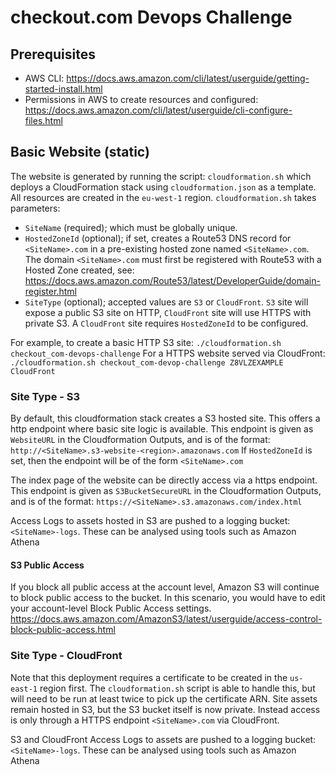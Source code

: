 # checkout.com Devops Challenge

## Prerequisites
- AWS CLI: https://docs.aws.amazon.com/cli/latest/userguide/getting-started-install.html
- Permissions in AWS to create resources and configured: https://docs.aws.amazon.com/cli/latest/userguide/cli-configure-files.html

## Basic Website (static)
The website is generated by running the script: `cloudformation.sh` which deploys a CloudFormation stack using `cloudformation.json` as a template.
All resources are created in the `eu-west-1` region. `cloudformation.sh` takes parameters:
- `SiteName` (required); which must be globally unique.
- `HostedZoneId` (optional); if set, creates a Route53 DNS record for `<SiteName>.com` in a pre-existing hosted zone named `<SiteName>.com`. The domain `<SiteName>.com` must first be registered with Route53 with a Hosted Zone created, see: https://docs.aws.amazon.com/Route53/latest/DeveloperGuide/domain-register.html
- `SiteType` (optional); accepted values are `S3` or `CloudFront`. `S3` site will expose a public S3 site on HTTP, `CloudFront` site will use HTTPS with private S3. A `CloudFront` site requires `HostedZoneId` to be configured.

For example, to create a basic HTTP S3 site: `./cloudformation.sh checkout_com-devops-challenge`
For a HTTPS website served via CloudFront: `./cloudformation.sh checkout_com-devop-challenge Z8VLZEXAMPLE CloudFront`

### Site Type - S3
By default, this cloudformation stack creates a S3 hosted site. This offers a http endpoint where basic site logic is available.
This endpoint is given as `WebsiteURL` in the Cloudformation Outputs, and is of the format: `http://<SiteName>.s3-website-<region>.amazonaws.com`
If `HostedZoneId` is set, then the endpoint will be of the form `<SiteName>.com`

The index page of the website can be directly access via a https endpoint.
This endpoint is given as `S3BucketSecureURL` in the Cloudformation Outputs, and is of the format: `https://<SiteName>.s3.amazonaws.com/index.html`

Access Logs to assets hosted in S3 are pushed to a logging bucket: `<SiteName>-logs`. These can be analysed using tools such as Amazon Athena

#### S3 Public Access
If you block all public access at the account level, Amazon S3 will continue to block public access to the bucket.
In this scenario, you would have to edit your account-level Block Public Access settings.
https://docs.aws.amazon.com/AmazonS3/latest/userguide/access-control-block-public-access.html

### Site Type - CloudFront
Note that this deployment requires a certificate to be created in the `us-east-1` region first. The `cloudformation.sh` script is able to handle this, but will need to be run at least twice to pick up the certificate ARN.
Site assets remain hosted in S3, but the S3 bucket itself is now private. Instead access is only through a HTTPS endpoint `<SiteName>.com` via CloudFront.

S3 and CloudFront Access Logs to assets are pushed to a logging bucket: `<SiteName>-logs`. These can be analysed using tools such as Amazon Athena
